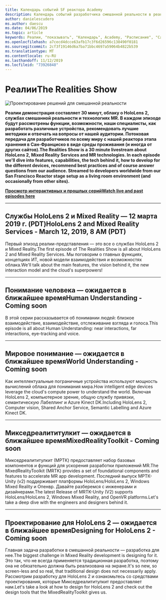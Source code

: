 ```yaml
---
title: Календарь событий SF реактора Academy
description: Календарь событий разработчика смешанной реальности в реактора в Сан Франциско.
author: danielescudero
ms.author: daescu
ms.date: 04/06/2019
ms.topic: article
keywords: Реалии, "показывать", "Календарь", Academy, "Расписание", "Сан, Сан, реактора"
ms.openlocfilehash: a7cecd4dcce63afb17c3f6d26596c138490f0181
ms.sourcegitcommit: 2cf3f19146d6a7ba71bbc4697a59064b4822b539
ms.translationtype: MT
ms.contentlocale: ru-RU
ms.lasthandoff: 11/12/2019
ms.locfileid: "73926848"
---
```

# <a name="the-realities-show"></a><span data-ttu-id="5cafd-104">Реалии</span><span class="sxs-lookup"><span data-stu-id="5cafd-104">The Realities Show</span></span>
![Проектирование решений для смешанной реальности](images/therealitiesshow.jpg)

<span data-ttu-id="5cafd-106">**Реалии демонстрация составляет 30 минут, облаку о HoloLens 2, службах смешанной реальности и технологиях MR. В каждом эпизоде будут рассмотрены функции, возможности, наши специалисты, как разработать различные устройства, рекомендовать лучшие методики и отвечать на вопросы от нашей аудитории. Потоковая передача для разработчиков по всему миру с нашей реактора этапа хранения в Сан-Франциско в виде среды проживания (и иногда от других сайтов).**</span><span class="sxs-lookup"><span data-stu-id="5cafd-106">**The Realities Show is a 30 minute livestream about HoloLens 2, Mixed Reality Services and MR technologies. In each episode we'll dive into features, capabilities, the tech behind it, how to develop for the different devices, recommend best practices and of course answer questions from our audience. Streamed to developers worldwide from our San Francisco Reactor stage setup as a living room environment (and occasionally from other sites).**</span></span>

<span data-ttu-id="5cafd-107">**[Просмотр интерактивных и прошлых серий](https://aka.ms/trs)**</span><span class="sxs-lookup"><span data-stu-id="5cafd-107">**[Watch live and past episodes here](https://aka.ms/trs)**</span></span>
___

## <a name="hololens-2-and-mixed-reality-services---march-12-2019-8-am-pdt"></a><span data-ttu-id="5cafd-108">**Службы HoloLens 2 и Mixed Reality** — 12 марта 2019 г. (PDT)</span><span class="sxs-lookup"><span data-stu-id="5cafd-108">**HoloLens 2 and Mixed Reality Services** - March 12, 2019, 8 AM (PDT)</span></span>
<span data-ttu-id="5cafd-109">Первый эпизод реалии-представления — это все о службах HoloLens 2 и Mixed Reality.</span><span class="sxs-lookup"><span data-stu-id="5cafd-109">The first episode of The Realities Show is all about HoloLens 2 and Mixed Reality Services.</span></span> <span data-ttu-id="5cafd-110">Мы поговорим о главных функциях, концепциях ИТ, новой модели взаимодействия и возможностях облака.</span><span class="sxs-lookup"><span data-stu-id="5cafd-110">We'll talk about the main features, the vision behind it, the new interaction model and the cloud's superpowers!</span></span>

___

## <a name="human-understanding---coming-soon"></a><span data-ttu-id="5cafd-111">**Понимание человека** — ожидается в ближайшее время</span><span class="sxs-lookup"><span data-stu-id="5cafd-111">**Human Understanding** - Coming soon</span></span>
<span data-ttu-id="5cafd-112">В этой серии рассказывается об понимании людей: близкое взаимодействие, взаимодействие, отслеживание взгляда и голоса.</span><span class="sxs-lookup"><span data-stu-id="5cafd-112">This episode is all about Human Understanding: near interactions, far interactions, eye-tracking and voice.</span></span>

___
## <a name="world-understanding---coming-soon"></a><span data-ttu-id="5cafd-113">**Мировое понимание** — ожидается в ближайшее время</span><span class="sxs-lookup"><span data-stu-id="5cafd-113">**World Understanding** - Coming soon</span></span>
<span data-ttu-id="5cafd-114">Как интеллектуальные пограничные устройства используют мощность вычислений облака для понимания мира.</span><span class="sxs-lookup"><span data-stu-id="5cafd-114">How intelligent edge devices leverage the cloud's compute power to understand the world.</span></span> <span data-ttu-id="5cafd-115">Включая HoloLens 2, компьютерное зрение, общую службу привязки, семантическую Лабеллинг и Azure Kinect DK.</span><span class="sxs-lookup"><span data-stu-id="5cafd-115">Including HoloLens 2, Computer vision, Shared Anchor Service, Semantic Labelling and Azure Kinect DK.</span></span>

___
## <a name="mixedrealitytoolkit---coming-soon"></a><span data-ttu-id="5cafd-116">**Микседреалититулкит** — ожидается в ближайшее время</span><span class="sxs-lookup"><span data-stu-id="5cafd-116">**MixedRealityToolkit** - Coming soon</span></span>
<span data-ttu-id="5cafd-117">Микседреалититулкит (МРТК) предоставляет набор базовых компонентов и функций для ускорения разработки приложений MR.</span><span class="sxs-lookup"><span data-stu-id="5cafd-117">The MixedRealityToolkit (MRTK) provides a set of foundational components and features to accelerate MR app development.</span></span> <span data-ttu-id="5cafd-118">Последний выпуск МРТК-Unity (v2) поддерживает платформы HoloLens/HoloLens 2, Windows Mixed Reality и Опенвр. Давайте разберемся с инженерами и дизайнерами.</span><span class="sxs-lookup"><span data-stu-id="5cafd-118">The latest Release of MRTK-Unity (V2) supports HoloLens/HoloLens 2, Windows Mixed Reality, and OpenVR platforms.Let's take a deep dive with the engineers and designers behind it.</span></span>

___
## <a name="designing-for-hololens-2---coming-soon"></a><span data-ttu-id="5cafd-119">**Проектирование для HoloLens 2** — ожидается в ближайшее время</span><span class="sxs-lookup"><span data-stu-id="5cafd-119">**Designing for HoloLens 2** - Coming soon</span></span>
<span data-ttu-id="5cafd-120">Главная задача разработки в смешанной реальности — разработка для нее.</span><span class="sxs-lookup"><span data-stu-id="5cafd-120">The biggest challenge in Mixed Reality development is designing for it.</span></span> <span data-ttu-id="5cafd-121">Это так, что не всегда применяется традиционная разработка, поэтому она не обязательно должна быть реализована на экране.</span><span class="sxs-lookup"><span data-stu-id="5cafd-121">It's so new, so screen-less and so real, that traditional design does not necessarily apply.</span></span> <span data-ttu-id="5cafd-122">Рассмотрим разработку для HoloLens 2 и ознакомьтесь со средствами проектирования, которые Микседреалититулкит предоставляет нам.</span><span class="sxs-lookup"><span data-stu-id="5cafd-122">Let's take a look at how to design for HoloLens 2 and check out the design tools that the MixedRealityToolkit gives us.</span></span>


